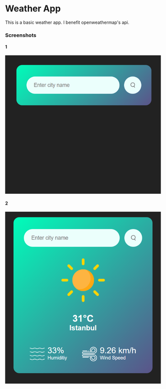# Weather App
This is a basic weather app. I benefit openweathermap's api.

### Screenshots
#### 1
![](Weather-App/screenshots/first.png)
#### 2
![](Weather-App/screenshots/second.png)

  